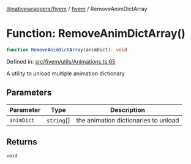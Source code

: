[@nativewrappers/fivem](../../README.md) / [fivem](../README.md) / RemoveAnimDictArray

# Function: RemoveAnimDictArray()

```ts
function RemoveAnimDictArray(animDict): void
```

Defined in: [src/fivem/utils/Animations.ts:65](https://github.com/nativewrappers/nativewrappers/blob/c639ec5cd28328d6b44c7ebf73de56bb1b4bef7d/src/fivem/utils/Animations.ts#L65)

A utility to unload multiple animation dictionary

## Parameters

| Parameter | Type | Description |
| ------ | ------ | ------ |
| `animDict` | `string`[] | the animation dictionaries to unload |

## Returns

`void`
